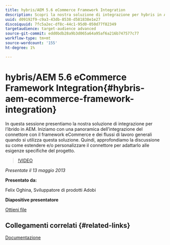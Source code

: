 ```yaml
---
title: hybris/AEM 5.6 eCommerce Framework Integration
description: Scopri la nostra soluzione di integrazione per hybris in AEM. Iniziamo con una panoramica dell’integrazione del connettore con il framework eCommerce e dei flussi di lavoro generali quando si utilizza questa soluzione. Quindi, approfondiamo la discussione su come estendere e/o personalizzare il connettore per adattarlo alle esigenze specifiche del progetto.
uuid: d09192f9-c9a3-43db-8538-d581838e1e27
discoiquuid: 7fc5a2ec-df8c-44c1-95d0-050d77f82349
targetaudience: target-audience advanced
source-git-commit: edd0bdb28a9b3d065a64a95af6a216b747577c77
workflow-type: tm+mt
source-wordcount: '155'
ht-degree: 1%

---
```


# hybris/AEM 5.6 eCommerce Framework Integration{#hybris-aem-ecommerce-framework-integration}

In questa sessione presentiamo la nostra soluzione di integrazione per l’ibrido in AEM. Iniziamo con una panoramica dell’integrazione del connettore con il framework eCommerce e dei flussi di lavoro generali quando si utilizza questa soluzione. Quindi, approfondiamo la discussione su come estendere e/o personalizzare il connettore per adattarlo alle esigenze specifiche del progetto.

>[!VIDEO](https://video.tv.adobe.com/v/19578/?quality=9)

*Presentate il 13 maggio 2013*

**Presentato da:**

Felix Oghina, Sviluppatore di prodotti Adobi

**Diapositive presentatore**

[Ottieni file](assets/hybris-aem-5-6-ecommerce-framework-integration.pdf)

## Collegamenti correlati {#related-links}

[Documentazione](https://docs.adobe.com/content/docs/en/cq/5-6-1/ecommerce/eCommerce-framework.html#Deploying%20eCommerce%20with%20hybris)

<!--
[Get back to the Overview](https://helpx.adobe.com/experience-manager/kt/eseminars/gems/aem-index.html)
-->
